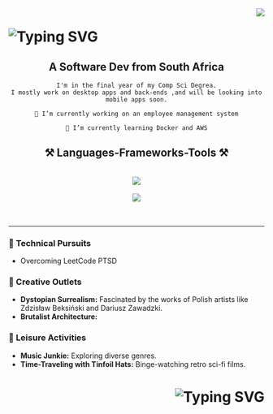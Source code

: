 
<img align="right" src="https://visitor-badge.laobi.icu/badge?page_id=ST10185940.ST10185940" />

<h1>
    <img src="https://readme-typing-svg.demolab.com?font=Fira+Code&size=30&duration=3000&pause=500&color=FF9237&background=9CFF3500&random=false&width=435&lines=Hey+there+!%2C+I'm+Moses;Feel+free+to+look+around." alt="Typing SVG" />
</h1>


<h2 align="center">
    A Software Dev from South Africa
</h2>

<div align="center">

    I'm in the final year of my Comp Sci Degrea.
    I mostly work on desktop apps and back-ends ,and will be looking into mobile apps soon.
 
    🔭 I’m currently working on an employee management system
    
    🌱 I’m currently learning Docker and AWS
   
</div>

<h2 align="center">⚒️ Languages-Frameworks-Tools ⚒️</h2>
<br/>
<div align="center">    
    <img src="https://skillicons.dev/icons?i=cs,java,js,php,mysql,mongodb,html,css"/> <br/> <br/>
    <img src="https://skillicons.dev/icons?i=dotnet,express,postman,git,visualstudio,vscode,eclipse,figma"/>   
</div>

<br/>

<br/>
<hr/>

<div>
    
 ### 🚀 Technical Pursuits 
   - Overcoming LeetCode PTSD
    
 ### 🎨 Creative Outlets
  - **Dystopian Surrealism:** Fascinated by the works of Polish artists like Zdzisław Beksiński and Dariusz Zawadzki. <br/>
  - **Brutalist Architecture:**

 ### 🎸 Leisure Activities
 - **Music Junkie:** Exploring diverse genres.
 - **Time-Traveling with Tinfoil Hats:** Binge-watching retro sci-fi films.
 
</div>
 

<h1 align= right>
    <img src="https://readme-typing-svg.demolab.com?font=Fira+Code&size=30&duration=3000&pause=500&color=FF9237&theme=transparent&random=false&width=435&lines=Thanks+for+stopping+by" alt="Typing SVG" />
</h1>



